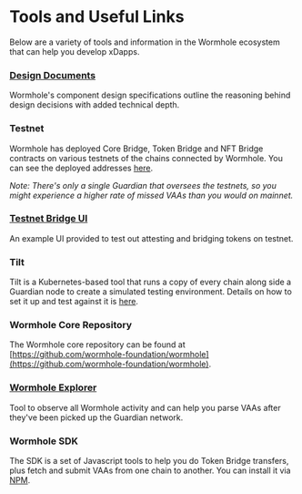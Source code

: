 # Tools and Useful Links

Below are a variety of tools and information in the Wormhole ecosystem that can help you develop xDapps.

### [Design Documents](https://github.com/certusone/wormhole/tree/dev.v2/whitepapers)

Wormhole's component design specifications outline the reasoning behind design decisions with added technical depth.

### Testnet

Wormhole has deployed Core Bridge, Token Bridge and NFT Bridge contracts on various testnets of the chains connected by Wormhole. You can see the deployed addresses [here](./contracts.md). 

_Note: There's only a single Guardian that oversees the testnets, so you might experience a higher rate of missed VAAs than you would on mainnet._

### [Testnet Bridge UI](https://wormhole-foundation.github.io/example-token-bridge-ui/#/transfer)

An example UI provided to test out attesting and bridging tokens on testnet.

### Tilt

Tilt is a Kubernetes-based tool that runs a copy of every chain along side a Guardian node to create a simulated testing environment. Details on how to set it up and test against it is [here](../development/tilt/overview.md).

### Wormhole Core Repository

The Wormhole core repository can be found at [https://github.com/wormhole-foundation/wormhole](https://github.com/wormhole-foundation/wormhole).

### [Wormhole Explorer](https://wormholenetwork.com/explorer)

Tool to observe all Wormhole activity and can help you parse VAAs after they've been picked up the Guardian network.

### Wormhole SDK

The SDK is a set of Javascript tools to help you do Token Bridge transfers, plus fetch and submit VAAs from one chain to another. You can install it via [NPM](https://www.npmjs.com/package/@certusone/wormhole-sdk).

